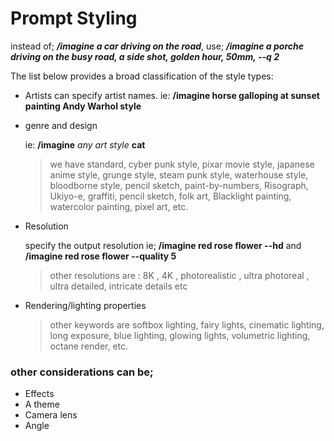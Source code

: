 # Prompt Styling

instead of; **_/imagine a car driving on the road_**,
use; **_/imagine a porche driving on the busy road, a side shot, golden hour, 50mm, --q 2_**

The list below provides a broad classification of the style types:

- Artists
  can specify artist names. ie: **/imagine horse galloping at sunset painting Andy Warhol style**

- genre and design

  ie: **/imagine** _any art style_ **cat**

  > we have standard, cyber punk style, pixar movie style, japanese anime style, grunge style, steam punk style, waterhouse style, bloodborne style, pencil sketch, paint-by-numbers, Risograph, Ukiyo-e, graffiti, pencil sketch, folk art, Blacklight painting, watercolor painting, pixel art, etc.

- Resolution

  specify the output resolution
  ie; **/imagine red rose flower --hd** and **/imagine red rose flower --quality 5**

  > other resolutions are : 8K , 4K , photorealistic , ultra photoreal , ultra detailed, intricate details etc

- Rendering/lighting properties

  > other keywords are softbox lighting, fairy lights, cinematic lighting, long exposure, blue lighting, glowing lights, volumetric lighting, octane render, etc.

### other considerations can be;

- Effects
- A theme
- Camera lens
- Angle
